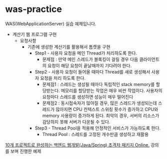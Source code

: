 # was-practice
WAS(WebApplicationServer) 실습 예제입니다.

- 계산기 웹 프로그램 구현
  - 요청사항
    - 기존에 생성한 계산기를 활용해서 톰캣을 구현
      - Step1 - 사용자 요청을 메인 Thread가 처리하도록 한다.
        - 문제점 : 만약 메인 스레드가 블록킹이 걸릴 경우 다음 클라이언트의 요청이 해당 요청이 끝날때까지 기다려야 한다.
      - Step2 - 사용자 요청이 들어올 때마다 Thread를 새로 생성해서 사용자 요청을 처리
    하도록 한다.
        - 문제점1 : 스레드는 생성될 때마다 독립적인 stack memory를 할당받는다. 메모리를 할당받는 작업은 매우 비싼 작업이다. 사용자의 요청마다 스레드를 생성하면 성능이 매우 떨어진다
        - 문제점2 : 동시접속자가 많아질 경우, 많은 스레드가 생성되는데 스레드가 많아지면 CPU 컨텍스트 스위칭 횟수가 증가하고 CPU와 memory 사용량이 증가하게 된다.
          최악의 경우, 서버의 리소스가 감당하지 못해 서버가 다운될 수 있다.
      - Step3 - Thread Pool을 적용해 안정적인 서비스가 가능하도록 한다.
        - Thread Pool : 스레드를 고정된 개수만큼 생성하고 재활용

[10개 프로젝트로 완성하는 백엔드 웹개발(Java/Spring) 초격차 패키지 Online.](https://fastcampus.co.kr/dev_online_befinal) 강의를 보며 진행한 예제
